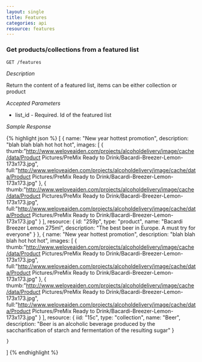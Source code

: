 ```yaml
---
layout: single
title: Features
categories: api
resource: features
---
```


### Get products/collections from a featured list

	GET /features

*Description*	

Return the content of a featured list, items can be either collection or product

*Accepted Parameters*

* list_id - Required. Id of the featured list

*Sample Response*

{% highlight json %}
[
	{
		name: "New year hottest promotion",
		description: "blah blah blah hot hot hot",
		images:
			[
				{
					thumb:"http://www.weloveaiden.com/projects/alcoholdelivery/image/cache/data/Product Pictures/PreMix Ready to Drink/Bacardi-Breezer-Lemon-173x173.jpg",
					full:"http://www.weloveaiden.com/projects/alcoholdelivery/image/cache/data/Product Pictures/PreMix Ready to Drink/Bacardi-Breezer-Lemon-173x173.jpg"
				},
				{
					thumb:"http://www.weloveaiden.com/projects/alcoholdelivery/image/cache/data/Product Pictures/PreMix Ready to Drink/Bacardi-Breezer-Lemon-173x173.jpg",
					full:"http://www.weloveaiden.com/projects/alcoholdelivery/image/cache/data/Product Pictures/PreMix Ready to Drink/Bacardi-Breezer-Lemon-173x173.jpg"
				}
			],
		resource:
			{
				id: "259p",
				type: "product",
				name: "Bacardi Breezer Lemon 275ml",
				description: "The best beer in Europe. A must try for everyone"
			}
	},
	{
		name: "New year hottest promotion",
		description: "blah blah blah hot hot hot",
		images:
			[
				{
					thumb:"http://www.weloveaiden.com/projects/alcoholdelivery/image/cache/data/Product Pictures/PreMix Ready to Drink/Bacardi-Breezer-Lemon-173x173.jpg",
					full:"http://www.weloveaiden.com/projects/alcoholdelivery/image/cache/data/Product Pictures/PreMix Ready to Drink/Bacardi-Breezer-Lemon-173x173.jpg"
				},
				{
					thumb:"http://www.weloveaiden.com/projects/alcoholdelivery/image/cache/data/Product Pictures/PreMix Ready to Drink/Bacardi-Breezer-Lemon-173x173.jpg",
					full:"http://www.weloveaiden.com/projects/alcoholdelivery/image/cache/data/Product Pictures/PreMix Ready to Drink/Bacardi-Breezer-Lemon-173x173.jpg"
				}
			],
		resource:
			{
				iid: "15c",
				type: "collection",
				name: "Beer",
				description: "Beer is an alcoholic beverage produced by the saccharification of starch and fermentation of the resulting sugar"
			}
	
	}
]
{% endhighlight %}